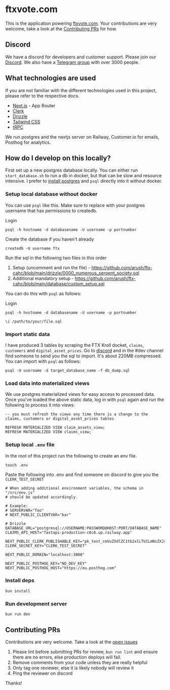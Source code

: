 # ftxvote.com

This is the application powering [ftxvote.com](https://ftxvote.com). Your contributions are very welcome, take a look at the [Contributing PRs](https://github.com/arush/ftx-cahc?tab=readme-ov-file#contributing-prs) for how.

## Discord

We have a discord for developers and customer support. Please join our [Discord](https://discord.gg/RfYm9S8g).
We also have a [Telegram group](https://t.me/ftxcoalition) with over 3000 people.

## What technologies are used

If you are not familiar with the different technologies used in this project, please refer to the respective docs.

- [Next.js](https://nextjs.org) - App Router
- [Clerk](https://clerk.com)
- [Drizzle](https://orm.drizzle.team)
- [Tailwind CSS](https://tailwindcss.com)
- [tRPC](https://trpc.io)

We run postgres and the nextjs server on Railway, Customer.io for emails, Posthog for analytics.

## How do I develop on this locally?

First set up a new postgres database locally. You can either run `start_database.sh` to run a db in docker, but that can be slow and resource intensive. I prefer to [install postgres](https://www.postgresql.org/download/) and `psql` directly into it without docker.

### Setup local database without docker

You can use `psql` like this. Make sure to replace with your postgres username that has permissions to createdb.

Login

```
psql -h hostname -d databasename -U username -p portnumber
```

Create the database if you haven't already

```
createdb -U username ftx
```

Run the sql in the following two files in this order

1. Setup (uncomment and run the file) - https://github.com/arush/ftx-cahc/blob/main/drizzle/0000_numerous_serpent_society.sql
2. Additional mandatory setup - https://github.com/arush/ftx-cahc/blob/main/database/custom_setup.sql

You can do this with `psql` as follows:

Login

```
psql -h hostname -d databasename -U username -p portnumber
```

```
\i /path/to/your/file.sql
```

### Import static data

I have produced 3 tables by scraping the FTX Kroll docket, `claims`, `customers` and `digital_asset_prices`. Go to [discord](https://discord.gg/RfYm9S8g) and in the #dev channel find someone to send you the sql to import. It's about 220MB compressed. You can import with `psql` as follows:

```
psql -U username -d target_database_name -f db_dump.sql
```

### Load data into materialized views

We use postgres materialized views for easy access to processed data. Once you've loaded the above static data, log in with `psql` again and run the following to process it into views:

```
-- you must refresh the views any time there is a change to the claims, customers or digital_asset_prices tables

REFRESH MATERIALIZED VIEW claim_assets_view;
REFRESH MATERIALIZED VIEW claims_view;
```

### Setup local `.env` file

In the root of this project run the following to create an env file.

```
touch .env
```

Paste the following into .env and find someone on discord to give you the `CLERK_TEST_SECRET`

```
# When adding additional environment variables, the schema in "/src/env.js"
# should be updated accordingly.

# Example:
# SERVERVAR="foo"
# NEXT_PUBLIC_CLIENTVAR="bar"

# Drizzle
DATABASE_URL="postgresql://USERNAME:PASSWORD@HOST:PORT/DATABASE_NAME"
CLAIMS_API_HOST="fastapi-production-c0c6.up.railway.app"

NEXT_PUBLIC_CLERK_PUBLISHABLE_KEY="pk_test_cmVuZXdlZC1tb2xlLTU1LmNsZXJrLmFjY291bnRzLmRldiQ"
CLERK_SECRET_KEY="CLERK_TEST_SECRET"

NEXT_PUBLIC_DOMAIN="localhost:3000"

NEXT_PUBLIC_POSTHOG_KEY="NO_DEV_KEY"
NEXT_PUBLIC_POSTHOG_HOST="https://eu.posthog.com"

```

### Install deps

```
bun install
```

### Run development server

```
bun run dev
```

## Contributing PRs

Contributions are very welcome. Take a look at the [open issues](https://github.com/arush/ftx-cahc/issues)

1. Please lint before submitting PRs for review, `bun run lint` and ensure there are no errors, else production deploys will fail.
1. Remove comments from your code unless they are really helpful
1. Only tag one reviewer, else it is likely nobody will review it
1. Ping the reviewer on discord

Thanks!
